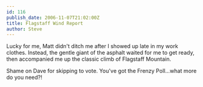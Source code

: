 ```yaml
---
id: 116
publish_date: 2006-11-07T21:02:00Z
title: Flagstaff Wind Report
author: Steve
---
```

Lucky for me, Matt didn't ditch me after I showed up late in my work clothes. Instead, the gentle giant of the asphalt waited for me to get ready, then accompanied me up the classic climb of Flagstaff Mountain.

Shame on Dave for skipping to vote. You've got the Frenzy Poll...what more do you need?!